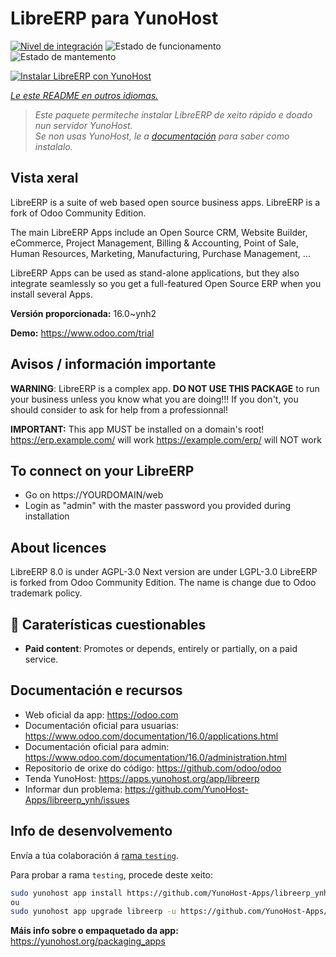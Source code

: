 <!--
NOTA: Este README foi creado automáticamente por <https://github.com/YunoHost/apps/tree/master/tools/readme_generator>
NON debe editarse manualmente.
-->

# LibreERP para YunoHost

[![Nivel de integración](https://dash.yunohost.org/integration/libreerp.svg)](https://dash.yunohost.org/appci/app/libreerp) ![Estado de funcionamento](https://ci-apps.yunohost.org/ci/badges/libreerp.status.svg) ![Estado de mantemento](https://ci-apps.yunohost.org/ci/badges/libreerp.maintain.svg)

[![Instalar LibreERP con YunoHost](https://install-app.yunohost.org/install-with-yunohost.svg)](https://install-app.yunohost.org/?app=libreerp)

*[Le este README en outros idiomas.](./ALL_README.md)*

> *Este paquete permíteche instalar LibreERP de xeito rápido e doado nun servidor YunoHost.*  
> *Se non usas YunoHost, le a [documentación](https://yunohost.org/install) para saber como instalalo.*

## Vista xeral

LibreERP is a suite of web based open source business apps. LibreERP is a fork of Odoo Community Edition.

The main LibreERP Apps include an Open Source CRM, Website Builder, eCommerce, Project Management, Billing &amp; Accounting, Point of Sale, Human Resources, Marketing, Manufacturing, Purchase Management, ...

LibreERP Apps can be used as stand-alone applications, but they also integrate seamlessly so you get a full-featured Open Source ERP when you install several Apps.


**Versión proporcionada:** 16.0~ynh2

**Demo:** <https://www.odoo.com/trial>
## Avisos / información importante

**WARNING**: LibreERP is a complex app. **DO NOT USE THIS PACKAGE** to run your business unless you know what you are doing!!! If you don't, you should consider to ask for help from a professionnal!

**IMPORTANT:** This app MUST be installed on a domain's root!
https://erp.example.com/ will work
https://example.com/erp/ will NOT work

To connect on your LibreERP
-----------
- Go on https://YOURDOMAIN/web
- Login as "admin" with the master password you provided during installation

About licences
-----------
LibreERP 8.0 is under AGPL-3.0
Next version are under LGPL-3.0
LibreERP is forked from Odoo Community Edition. The name is change due to Odoo trademark policy.

## :red_circle: Caraterísticas cuestionables

- **Paid content**: Promotes or depends, entirely or partially, on a paid service.

## Documentación e recursos

- Web oficial da app: <https://odoo.com>
- Documentación oficial para usuarias: <https://www.odoo.com/documentation/16.0/applications.html>
- Documentación oficial para admin: <https://www.odoo.com/documentation/16.0/administration.html>
- Repositorio de orixe do código: <https://github.com/odoo/odoo>
- Tenda YunoHost: <https://apps.yunohost.org/app/libreerp>
- Informar dun problema: <https://github.com/YunoHost-Apps/libreerp_ynh/issues>

## Info de desenvolvemento

Envía a túa colaboración á [rama `testing`](https://github.com/YunoHost-Apps/libreerp_ynh/tree/testing).

Para probar a rama `testing`, procede deste xeito:

```bash
sudo yunohost app install https://github.com/YunoHost-Apps/libreerp_ynh/tree/testing --debug
ou
sudo yunohost app upgrade libreerp -u https://github.com/YunoHost-Apps/libreerp_ynh/tree/testing --debug
```

**Máis info sobre o empaquetado da app:** <https://yunohost.org/packaging_apps>
